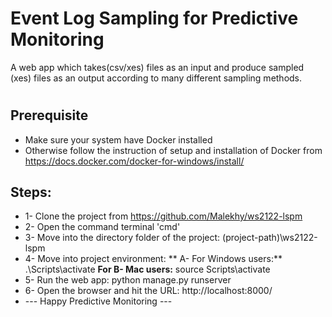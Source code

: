 # Event Log Sampling for Predictive Monitoring
A web app which takes(csv/xes) files as an input and produce sampled (xes) files as an output according to many different sampling methods.


#

## Prerequisite
* Make sure your system have Docker installed 
* Otherwise follow the instruction of setup and installation of Docker from https://docs.docker.com/docker-for-windows/install/

## Steps:
* 1- Clone the project from https://github.com/Malekhy/ws2122-lspm
* 2- Open the command terminal 'cmd'
* 3- Move into the directory folder of the project: (project-path)\ws2122-lspm
* 4- Move into project environment: 
   ** A- For Windows users:** .\Scripts\activate
   **For B- Mac users:** source Scripts\activate
* 5- Run the web app: python manage.py runserver
* 6- Open the browser and hit the URL: http://localhost:8000/
* --- Happy Predictive Monitoring ---


